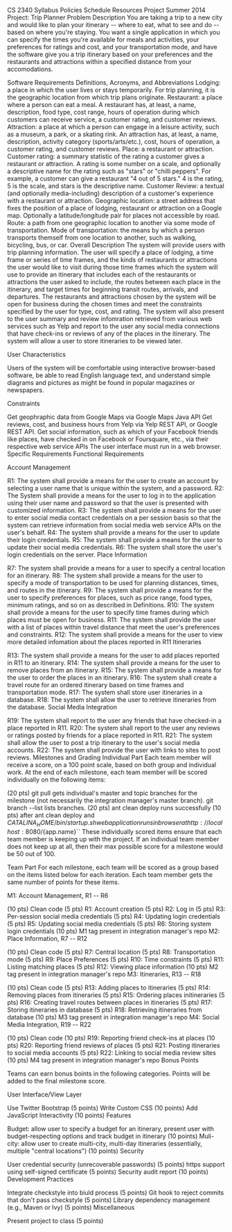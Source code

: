 CS 2340
Syllabus
Policies
Schedule
Resources
Project
Summer 2014 Project: Trip Planner
Problem Description
You are taking a trip to a new city and would like to plan your itinerary -- where to eat, what to see and do -- based on where you're staying. You want a single application in which you can specify the times you're available for meals and activities, your preferences for ratings and cost, and your transportation mode, and have the software give you a trip itinerary based on your preferences and the restaurants and attractions within a specified distance from your accomodations.

Software Requirements
Definitions, Acronyms, and Abbreviations
Lodging: a place in which the user lives or stays temporarily. For trip planning, it is the geographic location from which trip plans originate.
Restaurant: a place where a person can eat a meal. A restaurant has, at least, a name, description, food type, cost range, hours of operation during which customers can receive service, a customer rating, and customer reviews.
Attraction: a place at which a person can engage in a leisure activity, such as a museum, a park, or a skating rink. An attraction has, at least, a name, description, activity category (sports/arts/etc.), cost, hours of operation, a customer rating, and customer reviews.
Place: a restaurant or attraction.
Customer rating: a summary statistic of the rating a customer gives a restaurant or attraction. A rating is some number on a scale, and optionally a descriptive name for the rating such as "stars" or "chilli peppers". For example, a customer can give a restaurant "4 out of 5 stars." 4 is the rating, 5 is the scale, and stars is the descriptive name.
Customer Review: a textual (and optionally media-including) description of a customer's experience with a restaurant or attraction.
Geographic location: a street address that fixes the position of a place of lodging, restaurant or attraction on a Google map. Optionally a latitude/longitude pair for places not accessible by road.
Route: a path from one geographic location to another via some mode of transportation.
Mode of transportation: the means by which a person transports themself from one location to another, such as walking, bicycling, bus, or car.
Overall Description
The system will provide users with trip planning information. The user will specify a place of lodging, a time frame or series of time frames, and the kinds of restaurants or attractions the user would like to visit during those time frames which the system will use to provide an itinerary that includes each of the restaurants or attractions the user asked to include, the routes between each place in the itinerary, and target times for beginning transit routes, arrivals, and departures. The restaurants and attractions chosen by the system will be open for business during the chosen times and meet the constraints specified by the user for type, cost, and rating. The system will also present to the user summary and review infomration retrieved from various web services such as Yelp and report to the user any social media connections that have check-ins or reviews of any of the places in the itinerary. The system will allow a user to store itineraries to be viewed later.

User Characteristics

Users of the system will be comfortable using interactive browser-based software, be able to read English language text, and understand simple diagrams and pictures as might be found in popular magazines or newspapers.

Constraints

Get geophraphic data from Google Maps via Google Maps Java API
Get reviews, cost, and business hours from Yelp via Yelp REST API, or Google REST API.
Get social information, such as which of your Facebook friends like places, have checked in on Facebook or Foursquare, etc., via their respective web service APIs
The user interface must run in a web browser.
Specific Requirements
Functional Requirements

Account Management

R1: The system shall provide a means for the user to create an account by selecting a user name that is unique within the system, and a password.
R2: The System shall provide a means for the user to log in to the application using their user name and password so that the user is presented with customized information.
R3: The system shall provide a means for the user to enter social media contact credentials on a per session basis so that the system can retrieve information from social media web service APIs on the user's behalf.
R4: The system shall provide a means for the user to update their login credentials.
R5: The system shall provide a means for the user to update their social media credentials.
R6: The system shall store the user's login credentials on the server.
Place Information

R7: The system shall provide a means for a user to specify a central location for an itinerary.
R8: The system shall provide a means for the user to specify a mode of transportation to be used for planning distances, times, and routes in the itinerary.
R9: The system shall provide a means for the user to specify preferences for places, such as price range, food types, minimum ratings, and so on as described in Definitions.
R10: The system shall provide a means for the user to specify time frames during which places must be open for business.
R11: The system shall provide the user with a list of places within travel distance that meet the user's preferences and constraints.
R12: The system shall provide a means for the user to view more detailed infomation about the places reported in R11
Itineraries

R13: The system shall provide a means for the user to add places reported in R11 to an itinerary.
R14: The system shall provide a means for the user to remove places from an itinerary.
R15: The system shall provide a means for the user to order the places in an itinerary.
R16: The system shall create a travel route for an ordered itinerary based on time frames and transportation mode.
R17: The system shall store user itineraries in a database.
R18: The system shall allow the user to retrieve itineraries from the database.
Social Media Integration

R19: The system shall report to the user any friends that have checked-in a place reported in R11.
R20: The system shall report to the user any reviews or ratings posted by friends for a place reported in R11.
R21: The system shall allow the user to post a trip itinerary to the user's social media accounts.
R22: The system shall provide the user with links to sites to post reviews.
Milestones and Grading
Individual Part
Each team member will receive a score, on a 100 point scale, based on both group and individual work. At the end of each milestone, each team member will be scored individually on the following items:

(20 pts) git pull gets individual's master and topic branches for the milestone (not necessarily the integration manager's master branch). git branch --list lists branches.
(20 pts) ant clean deploy runs successfully
(10 pts) after ant clean deploy and $CATALINA_HOME/bin/startup.sh web application runs in browser at http://localhost:8080/${app.name}``
These individually scored items ensure that each team member is keeping up with the project. If an individual team member does not keep up at all, then their max possible score for a milestone would be 50 out of 100.

Team Part
For each milestone, each team will be scored as a group based on the items listed below for each iteration. Each team member gets the same number of points for these items.

M1: Account Management, R1 -- R6

(10 pts) Clean code
(5 pts) R1: Account creation
(5 pts) R2: Log in
(5 pts) R3: Per-session social media credentials
(5 pts) R4: Updating login credentials
(5 pts) R5: Updating social media credentials
(5 pts) R6: Storing system login credentials
(10 pts) M1 tag present in integration manager's repo
M2: Place Information, R7 -- R12

(10 pts) Clean code
(5 pts) R7: Central location
(5 pts) R8: Transportation mode
(5 pts) R9: Place Preferences
(5 pts) R10: Time constraints
(5 pts) R11: Listing matching places
(5 pts) R12: Viewing place information
(10 pts) M2 tag present in integration manager's repo
M3: Itineraries, R13 -- R18

(10 pts) Clean code
(5 pts) R13: Adding places to itineraries
(5 pts) R14: Removing places from itineraries
(5 pts) R15: Ordering places initineraries
(5 pts) R16: Creating travel routes between places in itineraries
(5 pts) R17: Storing itineraries in database
(5 pts) R18: Retrieving itineraries from database
(10 pts) M3 tag present in integration manager's repo
M4: Social Media Integration, R19 -- R22

(10 pts) Clean code
(10 pts) R19: Reporting friend check-ins at places
(10 pts) R20: Reporting friend reviews of places
(5 pts) R21: Posting itineraries to social media accounts
(5 pts) R22: Linking to social media review sites
(10 pts) M4 tag present in integration manager's repo
Bonus Points

Teams can earn bonus boints in the following categories. Points will be added to the final milestone score.

User Interface/View Layer

Use Twitter Bootstrap (5 points)
Write Custom CSS (10 points)
Add JavaScript Interactivity (10 points)
Features

Budget: allow user to specify a budget for an itinerary, present user with budget-respecting options and track budget in itinerary (10 points)
Muli-city: allow user to create multi-city, multi-day itineraries (essentially, multiple "central locations") (10 points)
Security

User credential security (unrecoverable passwords) (5 points)
https support using self-signed certificate (5 points)
Security audit report (10 points)
Development Practices

Integrate checkstyle into biuld process (5 points)
Git hook to reject commits that don't pass checkstyle (5 points)
Library dependency management (e.g., Maven or Ivy) (5 points)
Miscellaneous

Present project to class (5 points)
